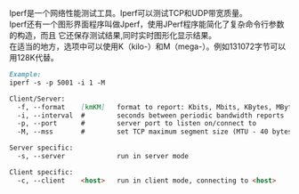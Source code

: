 Iperf是一个网络性能测试工具。Iperf可以测试TCP和UDP带宽质量。<br>
Iperf还有一个图形界面程序叫做Jperf，使用JPerf程序能简化了复杂命令行参数的构造，而且 它还保存测试结果,同时实时图形化显示结果。<br>
在适当的地方，选项中可以使用K（kilo-）和M（mega-）。例如131072字节可以用128K代替。<br>

```markdown
Example:
iperf -s -p 5001 -i 1 -M

Client/Server:
  -f, --format    [kmKM]   format to report: Kbits, Mbits, KBytes, MBytes
  -i, --interval  #        seconds between periodic bandwidth reports
  -p, --port      #        server port to listen on/connect to
  -M, --mss       #        set TCP maximum segment size (MTU - 40 bytes)

Server specific:
  -s, --server             run in server mode

Client specific:
  -c, --client    <host>   run in client mode, connecting to <host>
```

